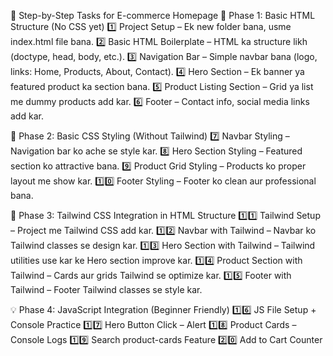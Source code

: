 📌 Step-by-Step Tasks for E-commerce Homepage
📂 Phase 1: Basic HTML Structure (No CSS yet)
1️⃣ Project Setup – Ek new folder bana, usme index.html file bana.
2️⃣ Basic HTML Boilerplate – HTML ka structure likh (doctype, head, body, etc.).
3️⃣ Navigation Bar – Simple navbar bana (logo, links: Home, Products, About, Contact).
4️⃣ Hero Section – Ek banner ya featured product ka section bana.
5️⃣ Product Listing Section – Grid ya list me dummy products add kar.
6️⃣ Footer – Contact info, social media links add kar.

🎨 Phase 2: Basic CSS Styling (Without Tailwind)
7️⃣ Navbar Styling – Navigation bar ko ache se style kar.
8️⃣ Hero Section Styling – Featured section ko attractive bana.
9️⃣ Product Grid Styling – Products ko proper layout me show kar.
1️⃣0️⃣ Footer Styling – Footer ko clean aur professional bana.

💨 Phase 3: Tailwind CSS Integration in HTML Structure
1️⃣1️⃣ Tailwind Setup – Project me Tailwind CSS add kar.
1️⃣2️⃣ Navbar with Tailwind – Navbar ko Tailwind classes se design kar.
1️⃣3️⃣ Hero Section with Tailwind – Tailwind utilities use kar ke Hero section improve kar.
1️⃣4️⃣ Product Section with Tailwind – Cards aur grids Tailwind se optimize kar.
1️⃣5️⃣ Footer with Tailwind – Footer Tailwind classes se style kar.

💡 Phase 4: JavaScript Integration (Beginner Friendly)
1️⃣6️⃣ JS File Setup + Console Practice
1️⃣7️⃣ Hero Button Click – Alert
1️⃣8️⃣ Product Cards – Console Logs
1️⃣9️⃣ Search product-cards Feature 
2️⃣0️⃣ Add to Cart Counter 
